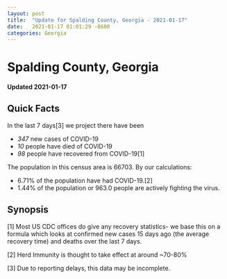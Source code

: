```yaml
---
layout: post
title:  "Update for Spalding County, Georgia - 2021-01-17"
date:   2021-01-17 01:01:29 -0600
categories: Georgia
---
```


# Spalding County, Georgia
#### Updated 2021-01-17

## Quick Facts

In the last 7 days[3] we project there have been
- *347* new cases of COVID-19
- *10* people have died of COVID-19
- *98* people have recovered from COVID-19[1]

The population in this census area is 66703. By our calculations:
- 6.71% of the population have had COVID-19.[2]
- 1.44% of the population or 963.0 people are actively fighting the virus.

## Synopsis




[1] Most US CDC offices do give any recovery statistics- we base this on a formula which looks at confirmed new cases
15 days ago (the average recovery time) and deaths over the last 7 days.

[2] Herd Immunity is thought to take effect at around ~70-80%

[3] Due to reporting delays, this data may be incomplete.
 
    
